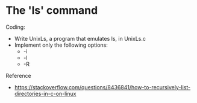 # The 'ls' command 

Coding:
* Write UnixLs, a program that emulates ls, in UnixLs.c
* Implement only the following options:   
  * -i
  * -l
  * -R
  
Reference
* https://stackoverflow.com/questions/8436841/how-to-recursively-list-directories-in-c-on-linux
